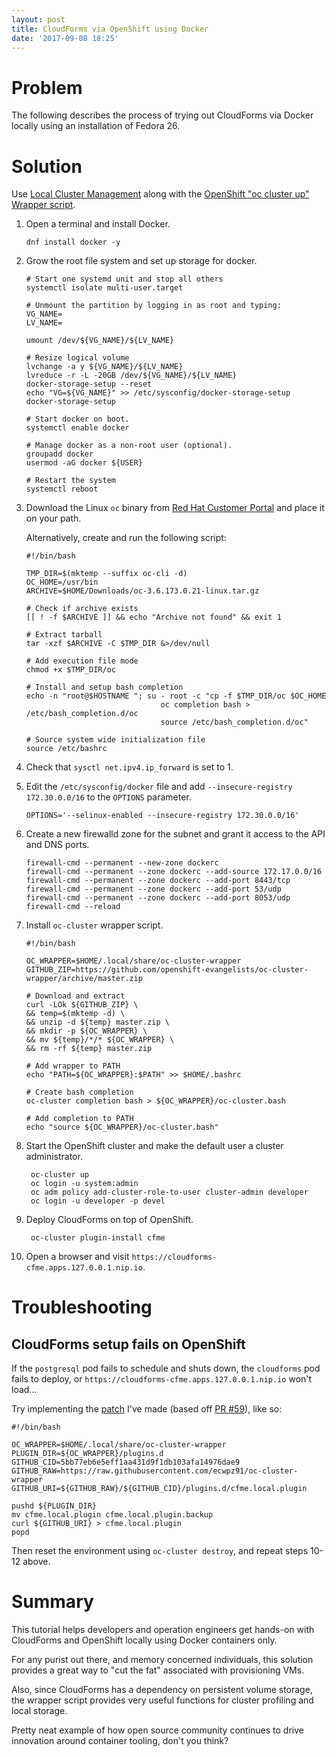 ```yaml
---
layout: post
title: CloudForms via OpenShift using Docker
date: '2017-09-08 18:25'
---
```


# Problem

The following describes the process of trying out CloudForms via Docker locally using an installation of Fedora 26.

# Solution

Use [Local Cluster Management][1] along with the [OpenShift "oc cluster up" Wrapper script][2].

1. Open a terminal and install Docker.

       dnf install docker -y

2. Grow the root file system and set up storage for docker.

       # Start one systemd unit and stop all others
       systemctl isolate multi-user.target

       # Unmount the partition by logging in as root and typing:
       VG_NAME=
       LV_NAME=

       umount /dev/${VG_NAME}/${LV_NAME}

       # Resize logical volume
       lvchange -a y ${VG_NAME}/${LV_NAME}
       lvreduce -r -L -20GB /dev/${VG_NAME}/${LV_NAME}
       docker-storage-setup --reset
       echo "VG=${VG_NAME}" >> /etc/sysconfig/docker-storage-setup
       docker-storage-setup

       # Start docker on boot.
       systemctl enable docker

       # Manage docker as a non-root user (optional).
       groupadd docker
       usermod -aG docker ${USER}

       # Restart the system
       systemctl reboot

3. Download the Linux `oc` binary from [Red Hat Customer Portal][3] and place it on your path.

   Alternatively, create and run the following script:

       #!/bin/bash

       TMP_DIR=$(mktemp --suffix oc-cli -d)
       OC_HOME=/usr/bin
       ARCHIVE=$HOME/Downloads/oc-3.6.173.0.21-linux.tar.gz

       # Check if archive exists
       [[ ! -f $ARCHIVE ]] && echo "Archive not found" && exit 1

       # Extract tarball
       tar -xzf $ARCHIVE -C $TMP_DIR &>/dev/null

       # Add execution file mode
       chmod +x $TMP_DIR/oc

       # Install and setup bash completion
       echo -n "root@$HOSTNAME "; su - root -c "cp -f $TMP_DIR/oc $OC_HOME
                                     oc completion bash > /etc/bash_completion.d/oc
                                     source /etc/bash_completion.d/oc"

       # Source system wide initialization file
       source /etc/bashrc

4. Check that `sysctl net.ipv4.ip_forward` is set to 1.

5. Edit the `/etc/sysconfig/docker` file and add `--insecure-registry 172.30.0.0/16` to the `OPTIONS` parameter.

       OPTIONS='--selinux-enabled --insecure-registry 172.30.0.0/16'

6. Create a new firewalld zone for the subnet and grant it access to the API and DNS ports.

       firewall-cmd --permanent --new-zone dockerc
       firewall-cmd --permanent --zone dockerc --add-source 172.17.0.0/16
       firewall-cmd --permanent --zone dockerc --add-port 8443/tcp
       firewall-cmd --permanent --zone dockerc --add-port 53/udp
       firewall-cmd --permanent --zone dockerc --add-port 8053/udp
       firewall-cmd --reload

7. Install `oc-cluster` wrapper script.

       #!/bin/bash

       OC_WRAPPER=$HOME/.local/share/oc-cluster-wrapper
       GITHUB_ZIP=https://github.com/openshift-evangelists/oc-cluster-wrapper/archive/master.zip

       # Download and extract
       curl -LOk ${GITHUB_ZIP} \
       && temp=$(mktemp -d) \
       && unzip -d ${temp} master.zip \
       && mkdir -p ${OC_WRAPPER} \
       && mv ${temp}/*/* ${OC_WRAPPER} \
       && rm -rf ${temp} master.zip

       # Add wrapper to PATH
       echo "PATH=${OC_WRAPPER}:$PATH" >> $HOME/.bashrc

       # Create bash completion
       oc-cluster completion bash > ${OC_WRAPPER}/oc-cluster.bash

       # Add completion to PATH
       echo "source ${OC_WRAPPER}/oc-cluster.bash"

8. Start the OpenShift cluster and make the default user a cluster administrator.

        oc-cluster up
        oc login -u system:admin
        oc adm policy add-cluster-role-to-user cluster-admin developer
        oc login -u developer -p devel

9. Deploy CloudForms on top of OpenShift.

        oc-cluster plugin-install cfme

10. Open a browser and visit `https://cloudforms-cfme.apps.127.0.0.1.nip.io`.

# Troubleshooting

## CloudForms setup fails on OpenShift

If the `postgresql` pod fails to schedule and shuts down, the `cloudforms` pod fails to deploy, or `https://cloudforms-cfme.apps.127.0.0.1.nip.io` won't load...

Try implementing the [patch][4] I've made (based off [PR #59][5]), like so:

    #!/bin/bash

    OC_WRAPPER=$HOME/.local/share/oc-cluster-wrapper
    PLUGIN_DIR=${OC_WRAPPER}/plugins.d
    GITHUB_CID=5bb77eb6e5eff1aa431d9f1db103afa14976dae9
    GITHUB_RAW=https://raw.githubusercontent.com/ecwpz91/oc-cluster-wrapper
    GITHUB_URI=${GITHUB_RAW}/${GITHUB_CID}/plugins.d/cfme.local.plugin

    pushd ${PLUGIN_DIR}
    mv cfme.local.plugin cfme.local.plugin.backup
    curl ${GITHUB_URI} > cfme.local.plugin
    popd

Then reset the environment using `oc-cluster destroy`, and repeat steps 10-12 above.

# Summary

This tutorial helps developers and operation engineers get hands-on with CloudForms and OpenShift locally using Docker containers only.

For any purist out there, and memory concerned individuals, this solution provides a great way to "cut the fat" associated with provisioning VMs.

Also, since CloudForms has a dependency on persistent volume storage, the wrapper script provides very useful functions for cluster profiling and local storage.

Pretty neat example of how open source community continues to drive innovation around container tooling, don't you think?

[1]: https://github.com/openshift/origin/blob/master/docs/cluster_up_down.md#linux
[2]: https://github.com/openshift-evangelists/oc-cluster-wrapper
[3]: https://access.redhat.com/downloads/content/290
[4]: https://github.com/openshift-evangelists/oc-cluster-wrapper/compare/master...ecwpz91:master#diff-dc69f8a6772962ea80798d5ada35e9b7
[5]: https://github.com/openshift-evangelists/oc-cluster-wrapper/pull/59
